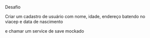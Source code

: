 Desafio 

Criar um cadastro de usuário com nome, idade, endereço batendo no viacep e data de nascimento

e chamar um service de save mockado
